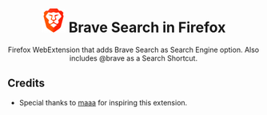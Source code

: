 <h1 align=center><img src="/icons/logo-48x48.png" /> Brave Search in Firefox</h1>

<p align=center>Firefox WebExtension that adds Brave Search as Search Engine option. Also includes @brave as a Search Shortcut.</p>

## Credits

- Special thanks to [maaa](https://github.com/maaa101/) for inspiring this extension.
